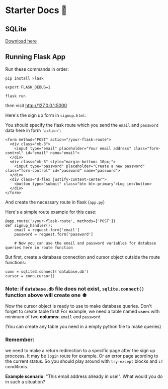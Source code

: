 # Starter Docs 📓

## SQLite
[Download here](https://download.sqlitebrowser.org/DB.Browser.for.SQLite-3.12.2-win64.msi)

## Running Flask App
Run these commands in order:

`pip install Flask`

`export FLASK_DEBUG=1`

`flask run`

then visit http://127.0.0.1:5000

Here's the sign up form in `signup.html`:

You should specify the flask route which you send the `email` and `password` data here in form `'action'`:
```
<form method="POST" action="/your-flask-route">
  <div class="mb-3">
    <input type="email" placeholder="Your email address" class="form-control" id="email" name="email">
  </div>
  <div class="mb-3" style="margin-bottom: 10px;">
    <input type="password" placeholder="Create a new password" class="form-control" id="password" name="password">
  </div>
  <div class="d-flex justify-content-center">
    <button type="submit" class="btn btn-primary">Log in</button>
  </div>
</form>
```

And create the necessary route in flask (`app.py`)

Here's a simple route example for this case:
```
@app.route('/your-flask-route', methods=['POST'])
def signup_handler():
    email = request.form['email']
    password = request.form['password']
    
    # Now you can use the email and password variables for database queries here in route function
```

But first, create a database connection and cursor object outside the route functions:
```
conn = sqlite3.connect('database.db')
cursor = conn.cursor()
```
### **Note**: if `database.db` file does not exist, `sqlite.connect()` function above will create one ⬆️

Now the cursor object is ready to use to make database queries. Don't forget to create table first! For example, we need a table named **`users`** with minimum of two **columns**: `email` and `password`. 

(You can create any table you need in a empty python file to make queries)

### **Remember**:
we need to make a return redirection to a specific page after the sign up proccess. It may be `login` route for example. Or an error page acording to the current status. So you should play around with `try-except` blocks and `if` conditions.

**Example scenario**: "This email address already in use!". What would you do in such a situation?


